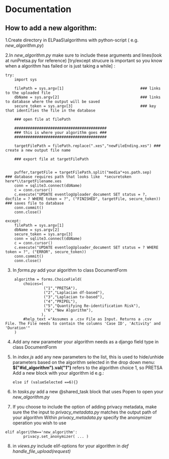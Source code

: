# Documentation

## How to add a new algorithm:

1.Create directory in ELPaaS\algorithms with python-script ( e.g. *new_algorithm.py*)

2.In *new_algorithm.py* make sure to include these arguments and lines(look at runPretsa.py for reference)
[try/except strucure is important so you know when a algorithm has failed or is just taking a while]
:

```
try:
    import sys

    filePath = sys.argv[1]  								### links to the uploaded file
    dbName = sys.argv[2]									### links to database where the output will be saved
    secure_token = sys.argv[3]								### key that identifies the file in the database
    
    ### open file at filePath
	
	#########################################	
	### this is where your algorithm goes ###
	#########################################
	
	targetFilePath = filePath.replace(".xes","newFileEnding.xes") ### create a new output file name
	
	### export file at targetFilePath
	
	
    puffer,targetFile = targetFilePath.split("media"+os.path.sep)	### database requires path that looks like  *securetoken here*\\targetFilename.xes 
    conn = sqlite3.connect(dbName)									
    c = conn.cursor()
    c.execute("UPDATE eventlogUploader_document SET status = ?, docfile = ? WHERE token = ?", ("FINISHED", targetFile, secure_token))  ### saves file to database 
    conn.commit()
    conn.close()

except:
    filePath = sys.argv[1]
    dbName = sys.argv[2]
    secure_token = sys.argv[3]
    conn = sqlite3.connect(dbName)
    c = conn.cursor()
    c.execute("UPDATE eventlogUploader_document SET status = ? WHERE token = ?", ("ERROR", secure_token))
    conn.commit()
    conn.close()
```

3. In *forms.py* add your algorithm to class DocumentForm
```
    algorithm = forms.ChoiceField(
        choices=(
                 ("1","PRETSA"),
                 ("2","Laplacian df-based"),
                 ("3","Laplacian tv-based"),
                 ("4","PRIPEL"),
                 ("5","Quantifying Re-identification Risk"),
				 ("6","New Algorithm"),
                ),
        #help_text ="Assumes a .csv File as Input. Returns a .csv File. The File needs to contain the columns 'Case ID', 'Activity' and 'Duration'"
    )
```
4. Add any new parameter your algorithm needs as a django field type in class DocumentForm

5. In *index.js* add any new parameters to the list, this is used to hide/unhide parameters based on the algorithm selected in the drop down menu:
	**$("#id_algorithm").val("1")** refers to the algorithm choice 1, so PRETSA
	Add a new block with your algorithm id e.g.:
	```
	else if (valueSelected ==6){}
	```
6. In *tasks.py* add a new @shared_task block that uses Popen to open your *new_algorithm.py*

7. If you choose to include the option of adding privacy metadata, make sure the the input to *privacy_metadata.py* matches the output path of your algorithm
Within *privacy_metadata.py* specify the anonymizer operation you wish to use
```
elif algorithm=='new_algorithm':
        privacy.set_anonymizer( ... )
```
8. in *views.py* include elif-options for your algorithm in *def handle_file_upload(request)*
